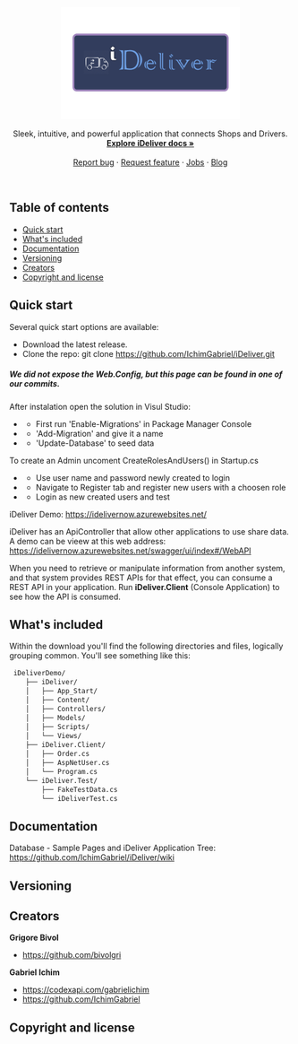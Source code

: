 <p align="center">
  <a href="#">
    <img src="https://github.com/IchimGabriel/iDeliver/blob/master/iDeliverDemo/iDeliver/Content/Images/header.png" alt="iDeliver logo"  height=200>
  </a>

  <p align="center">
    Sleek, intuitive, and powerful application that connects Shops and Drivers.
    <br>
    <a href="https://github.com/IchimGabriel/iDeliver/wiki"><strong>Explore iDeliver docs »</strong></a>
    <br>
    <br>
    <a href="#">Report bug</a>
    ·
    <a href="#">Request feature</a>
    ·
    <a href="#">Jobs</a>
    ·
    <a href="#">Blog</a>
  </p>
</p>

<br>

## Table of contents

- [Quick start](#quick-start)
- [What's included](#whats-included)
- [Documentation](#documentation)
- [Versioning](#versioning)
- [Creators](#creators)
- [Copyright and license](#copyright-and-license)

## Quick start

Several quick start options are available:

* Download the latest release.
* Clone the repo: git clone https://github.com/IchimGabriel/iDeliver.git

##### We did not expose the **Web.Config**, but this page can be found in one of our commits.
After instalation open the solution in Visul Studio:
* - First run 'Enable-Migrations' in Package Manager Console
* - 'Add-Migration' and give it a name
* - 'Update-Database' to seed data

To create an Admin uncoment CreateRolesAndUsers() in Startup.cs
* - Use user name and password newly created to login
* - Navigate to Register tab and register new users with a choosen role
* - Login as new created users and test

iDeliver Demo:
https://idelivernow.azurewebsites.net/

iDeliver has an ApiController that allow other applications to use share data.
A demo can be vieew at this web address: https://idelivernow.azurewebsites.net/swagger/ui/index#/WebAPI

When you need to retrieve or manipulate information from another system, and that system provides REST APIs for that effect, you can consume a REST API in your application.
Run **iDeliver.Client** (Console Application) to see how the API is consumed.

## What's included

Within the download you'll find the following directories and files, logically grouping common. You'll see something like this:

```
 iDeliverDemo/
    ├── iDeliver/
    │   ├── App_Start/
    │   ├── Content/
    │   ├── Controllers/
    │   ├── Models/
    │   ├── Scripts/
    │   └── Views/
    ├── iDeliver.Client/
    │   ├── Order.cs
    │   ├── AspNetUser.cs
    │   └── Program.cs
    └── iDeliver.Test/
        ├── FakeTestData.cs
        └── iDeliverTest.cs
```
## Documentation

Database - Sample Pages and iDeliver Application Tree:
https://github.com/IchimGabriel/iDeliver/wiki

## Versioning

## Creators

**Grigore Bivol**

- <https://github.com/bivolgri>

**Gabriel Ichim**

- <https://codexapi.com/gabrielichim>
- <https://github.com/IchimGabriel>

## Copyright and license
